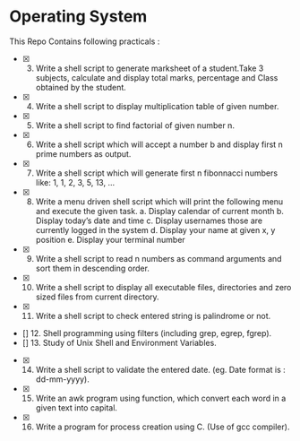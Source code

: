 # Operating System

This Repo Contains following practicals :

- [x] 3. Write a shell script to generate marksheet of a student.Take 3 subjects, calculate and display total marks, percentage and Class obtained by the student.
- [x] 4. Write a shell script to display multiplication table of given number.
- [x] 5. Write a shell script to find factorial of given number n.
- [x] 6. Write a shell script which will accept a number b and display first n prime numbers as output.
- [x] 7. Write a shell script which will generate first n fibonnacci numbers like: 1, 1, 2, 3, 5, 13, ...
- [x] 8. Write a menu driven shell script which will print the following menu and execute the given task.
        a. Display calendar of current month
        b. Display today’s date and time
        c. Display usernames those are currently logged in the system
        d. Display your name at given x, y position
        e. Display your terminal number
- [x] 9. Write a shell script to read n numbers as command arguments and sort them in descending order.
- [x] 10. Write a shell script to display all executable files, directories and zero sized files from current directory.
- [x] 11. Write a shell script to check entered string is palindrome or not.
- [] 12. Shell programming using filters (including grep, egrep, fgrep).
- [] 13. Study of Unix Shell and Environment Variables.
- [x] 14. Write a shell script to validate the entered date. (eg. Date format is : dd-mm-yyyy).
- [x] 15. Write an awk program using function, which convert each word in a given text into capital.
- [x] 16. Write a program for process creation using C. (Use of gcc compiler).







